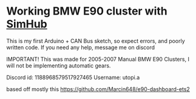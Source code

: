 # Working BMW E90 cluster with [SimHub](https://www.simhubdash.com/)

This is my first Arduino + CAN Bus sketch, so expect errors, and poorly written code.
If you need any help, message me on discord

IMPORTANT!
This was made for 2005-2007 Manual BMW E90 Clusters, I will not be implementing automatic gears.

Discord id: 1188968579517927465
Username: utopi.a



based off mostly this https://github.com/Marcin648/e90-dashboard-ets2
